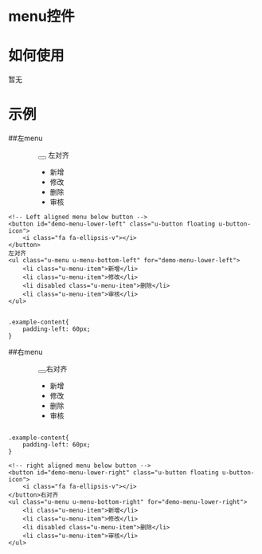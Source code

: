 # menu控件

# 如何使用

暂无

# 示例


##左menu

<div class="example-content"><!-- Left aligned menu below button -->
<button id="demo-menu-lower-left" class="u-button floating u-button-icon">
    <i class="fa fa-ellipsis-v"></i>
</button>
左对齐
<ul class="u-menu u-menu-bottom-left" for="demo-menu-lower-left">
    <li class="u-menu-item">新增</li>
    <li class="u-menu-item">修改</li>
    <li disabled class="u-menu-item">删除</li>
    <li class="u-menu-item">审核</li>
</ul>
</div>
<div class="example-content">
<style>
.example-content{
    padding-left: 60px;
}
</style></div>
<div class="examples-code"><pre><code>&lt;!-- Left aligned menu below button -->
&lt;button id="demo-menu-lower-left" class="u-button floating u-button-icon">
    &lt;i class="fa fa-ellipsis-v">&lt;/i>
&lt;/button>
左对齐
&lt;ul class="u-menu u-menu-bottom-left" for="demo-menu-lower-left">
    &lt;li class="u-menu-item">新增&lt;/li>
    &lt;li class="u-menu-item">修改&lt;/li>
    &lt;li disabled class="u-menu-item">删除&lt;/li>
    &lt;li class="u-menu-item">审核&lt;/li>
&lt;/ul></code></pre>
</div>
<div class="examples-code"><pre><code>
.example-content{
    padding-left: 60px;
}
</code></pre>
</div>

##右menu

<div class="example-content"><style>
.example-content{
    padding-left: 60px;
}
</style></div>
<div class="example-content"><!-- right aligned menu below button -->
<button id="demo-menu-lower-right" class="u-button floating u-button-icon">
    <i class="fa fa-ellipsis-v"></i>
</button>右对齐
<ul class="u-menu u-menu-bottom-right" for="demo-menu-lower-right">
    <li class="u-menu-item">新增</li>
    <li class="u-menu-item">修改</li>
    <li disabled class="u-menu-item">删除</li>
    <li class="u-menu-item">审核</li>
</ul>
</div>
<div class="examples-code"><pre><code>
.example-content{
    padding-left: 60px;
}</code></pre>
</div>
<div class="examples-code"><pre><code>&lt;!-- right aligned menu below button -->
&lt;button id="demo-menu-lower-right" class="u-button floating u-button-icon">
    &lt;i class="fa fa-ellipsis-v">&lt;/i>
&lt;/button>右对齐
&lt;ul class="u-menu u-menu-bottom-right" for="demo-menu-lower-right">
    &lt;li class="u-menu-item">新增&lt;/li>
    &lt;li class="u-menu-item">修改&lt;/li>
    &lt;li disabled class="u-menu-item">删除&lt;/li>
    &lt;li class="u-menu-item">审核&lt;/li>
&lt;/ul></code></pre>
</div>



